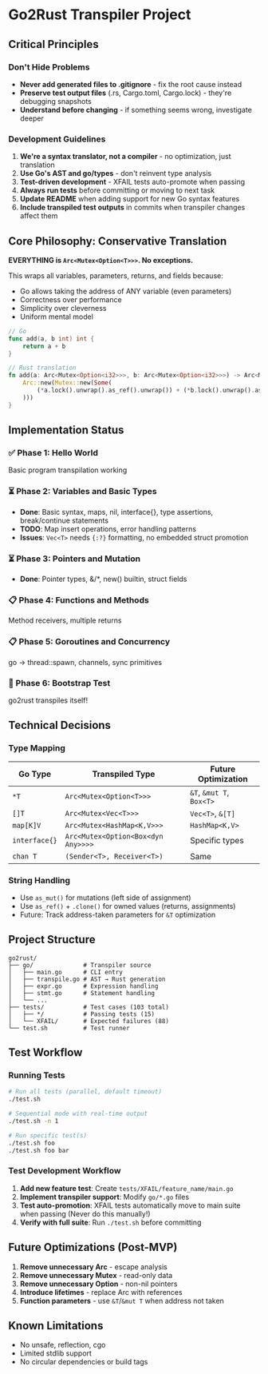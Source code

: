# Go2Rust Transpiler Project

## Critical Principles

### Don't Hide Problems

- **Never add generated files to .gitignore** - fix the root cause instead
- **Preserve test output files** (.rs, Cargo.toml, Cargo.lock) - they're debugging snapshots
- **Understand before changing** - if something seems wrong, investigate deeper

### Development Guidelines

1. **We're a syntax translator, not a compiler** - no optimization, just translation
2. **Use Go's AST and go/types** - don't reinvent type analysis
3. **Test-driven development** - XFAIL tests auto-promote when passing
4. **Always run tests** before committing or moving to next task
5. **Update README** when adding support for new Go syntax features
6. **Include transpiled test outputs** in commits when transpiler changes affect them

## Core Philosophy: Conservative Translation

**EVERYTHING is `Arc<Mutex<Option<T>>>`. No exceptions.**

This wraps all variables, parameters, returns, and fields because:

- Go allows taking the address of ANY variable (even parameters)
- Correctness over performance
- Simplicity over cleverness
- Uniform mental model

```go
// Go
func add(a, b int) int {
    return a + b
}
```

```rust
// Rust translation
fn add(a: Arc<Mutex<Option<i32>>>, b: Arc<Mutex<Option<i32>>>) -> Arc<Mutex<Option<i32>>> {
    Arc::new(Mutex::new(Some(
        (*a.lock().unwrap().as_ref().unwrap()) + (*b.lock().unwrap().as_ref().unwrap())
    )))
}
```

## Implementation Status

### ✅ Phase 1: Hello World

Basic program transpilation working

### ⏳ Phase 2: Variables and Basic Types

- **Done**: Basic syntax, maps, nil, interface{}, type assertions, break/continue statements
- **TODO**: Map insert operations, error handling patterns
- **Issues**: `Vec<T>` needs `{:?}` formatting, no embedded struct promotion

### ⏳ Phase 3: Pointers and Mutation

- **Done**: Pointer types, &/*, new() builtin, struct fields

### 📋 Phase 4: Functions and Methods

Method receivers, multiple returns

### 📋 Phase 5: Goroutines and Concurrency

go → thread::spawn, channels, sync primitives

### 🚀 Phase 6: Bootstrap Test

go2rust transpiles itself!

## Technical Decisions

### Type Mapping

| Go Type | Transpiled Type | Future Optimization |
|---------|----------------|-------------------|
| `*T` | `Arc<Mutex<Option<T>>>` | `&T`, `&mut T`, `Box<T>` |
| `[]T` | `Arc<Mutex<Vec<T>>>` | `Vec<T>`, `&[T]` |
| `map[K]V` | `Arc<Mutex<HashMap<K,V>>>` | `HashMap<K,V>` |
| `interface{}` | `Arc<Mutex<Option<Box<dyn Any>>>>` | Specific types |
| `chan T` | `(Sender<T>, Receiver<T>)` | Same |

### String Handling

- Use `as_mut()` for mutations (left side of assignment)
- Use `as_ref()` + `.clone()` for owned values (returns, assignments)
- Future: Track address-taken parameters for `&T` optimization

## Project Structure

```tree
go2rust/
├── go/              # Transpiler source
│   ├── main.go      # CLI entry
│   ├── transpile.go # AST → Rust generation
│   ├── expr.go      # Expression handling
│   ├── stmt.go      # Statement handling
│   └── ...
├── tests/           # Test cases (103 total)
│   ├── */           # Passing tests (15)
│   └── XFAIL/       # Expected failures (88)
└── test.sh          # Test runner
```

## Test Workflow

### Running Tests

```bash
# Run all tests (parallel, default timeout)
./test.sh

# Sequential mode with real-time output
./test.sh -n 1

# Run specific test(s)
./test.sh foo
./test.sh foo bar
```

### Test Development Workflow

1. **Add new feature test**: Create `tests/XFAIL/feature_name/main.go`
2. **Implement transpiler support**: Modify `go/*.go` files
3. **Test auto-promotion**: XFAIL tests automatically move to main suite when passing (Never do this manually!)
4. **Verify with full suite**: Run `./test.sh` before committing

## Future Optimizations (Post-MVP)

1. **Remove unnecessary Arc** - escape analysis
2. **Remove unnecessary Mutex** - read-only data
3. **Remove unnecessary Option** - non-nil pointers
4. **Introduce lifetimes** - replace Arc with references
5. **Function parameters** - use `&T`/`&mut T` when address not taken

## Known Limitations

- No unsafe, reflection, cgo
- Limited stdlib support
- No circular dependencies or build tags

